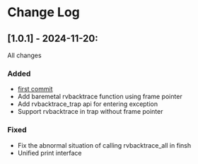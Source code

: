 # Change Log

## [1.0.1] - 2024-11-20:

All changes

### Added
  - [first commit](https://github.com/Yaochenger/RvBacktrace/commit/489ee1bd699fc4a124bf3ef97ef39dc268459fee)
  - Add baremetal rvbacktrace function using frame pointer
  - Add rvbacktrace_trap api for entering exception
  - Support rvbacktrace in trap without frame pointer

### Fixed
  - Fix the abnormal situation of calling rvbacktrace_all in finsh
  - Unified print interface
